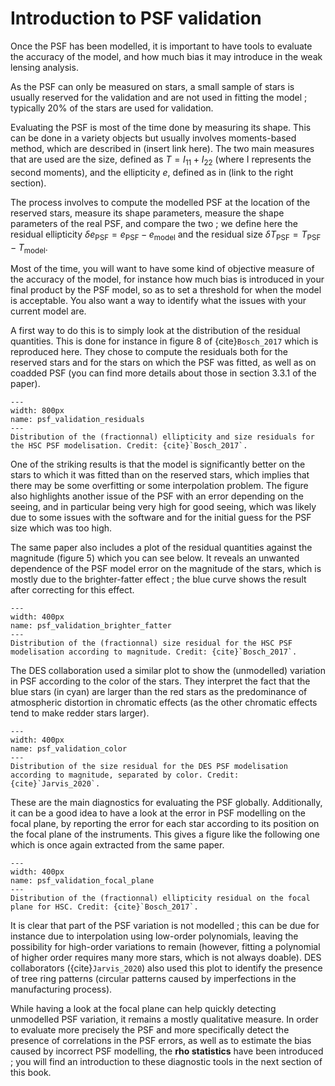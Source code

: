# Introduction to PSF validation

Once the PSF has been modelled, it is important to have tools to evaluate the accuracy of the model, and how much bias it may introduce in the weak lensing analysis.

As the PSF can only be measured on stars, a small sample of stars is usually reserved for the validation and are not used in fitting the model ; typically 20% of the stars are used for validation.

Evaluating the PSF is most of the time done by measuring its shape. This can be done in a variety objects but usually involves moments-based method, which are described in (insert link here). The two main measures that are used are the size, defined as $T = I_{11} + I_{22}$ (where I represents the second moments), and the ellipticity $e$, defined as in (link to the right section).

The process involves to compute the modelled PSF at the location of the reserved stars, measure its shape parameters, measure the shape parameters of the real PSF, and compare the two ; we define here the residual ellipticity $\delta e_\text{PSF} = e_\text{PSF} - e_\text{model}$ and the residual size $\delta T_\text{PSF} = T_\text{PSF} - T_\text{model}$.

Most of the time, you will want to have some kind of objective measure of the accuracy of the model, for instance how much bias is introduced in your final product by the PSF model, so as to set a threshold for when the model is acceptable. You also want a way to identify what the issues with your current model are.

A first way to do this is to simply look at the distribution of the residual quantities. This is done for instance in figure 8 of {cite}`Bosch_2017` which is reproduced here. They chose to compute the residuals both for the reserved stars and for the stars on which the PSF was fitted, as well as on coadded PSF (you can find more details about those in section 3.3.1 of the paper). 

```{figure} ../../_static/psf_validation_residuals.png
---
width: 800px
name: psf_validation_residuals
---
Distribution of the (fractionnal) ellipticity and size residuals for the HSC PSF modelisation. Credit: {cite}`Bosch_2017`.

```

One of the striking results is that the model is significantly better on the stars to which it was fitted than on the reserved stars, which implies that there may be some overfitting or some interpolation problem. The figure also highlights another issue of the PSF with an error depending on the seeing, and in particular being very high for good seeing, which was likely due to some issues with the software and for the initial guess for the PSF size which was too high.

The same paper also includes a plot of the residual quantities against the magnitude (figure 5) which you can see below. It reveals an unwanted dependence of the PSF model error on the magnitude of the stars, which is mostly due to the brighter-fatter effect ; the blue curve shows the result after correcting for this effect.
```{figure} ../../_static/psf_validation_brighter_fatter.png
---
width: 400px
name: psf_validation_brighter_fatter
---
Distribution of the (fractionnal) size residual for the HSC PSF modelisation according to magnitude. Credit: {cite}`Bosch_2017`.

```

The DES collaboration used a similar plot to show the (unmodelled) variation in PSF according to the color of the stars. They interpret the fact that the blue stars (in cyan) are larger than the red stars as the predominance of atmospheric distortion in chromatic effects (as the other chromatic effects tend to make redder stars larger).
```{figure} ../../_static/psf_validation_color.png
---
width: 400px
name: psf_validation_color
---
Distribution of the size residual for the DES PSF modelisation according to magnitude, separated by color. Credit: {cite}`Jarvis_2020`.

```


These are the main diagnostics for evaluating the PSF globally. Additionally, it can be a good idea to have a look at the error in PSF modelling on the focal plane, by reporting the error for each star according to its position on the focal plane of the instruments. This gives a figure like the following one which is once again extracted from the same paper.

```{figure} ../../_static/psf_validation_focal_plane.png
---
width: 400px
name: psf_validation_focal_plane
---
Distribution of the (fractionnal) ellipticity residual on the focal plane for HSC. Credit: {cite}`Bosch_2017`.

```

It is clear that part of the PSF variation is not modelled ; this can be due for instance due to interpolation using low-order polynomials, leaving the possibility for high-order variations to remain (however, fitting a polynomial of higher order requires many more stars, which is not always doable). DES collaborators ({cite}`Jarvis_2020`) also used this plot to identify the presence of tree ring patterns (circular patterns caused by imperfections in the manufacturing process).

While having a look at the focal plane can help quickly detecting unmodelled PSF variation, it remains a mostly qualitative measure. In order to evaluate more precisely the PSF and more specifically detect the presence of correlations in the PSF errors, as well as to estimate the bias caused by incorrect PSF modelling, the **rho statistics** have been introduced ; you will find an introduction to these diagnostic tools in the next section of this book.
